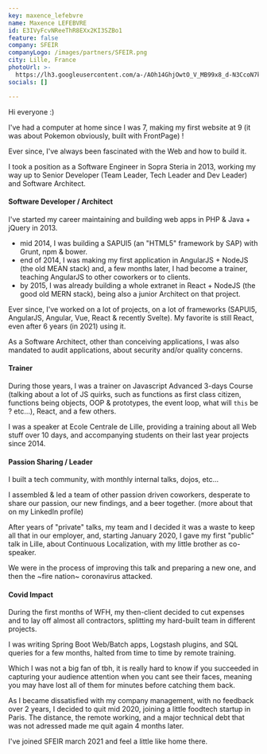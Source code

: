 ```yaml
---
key: maxence_lefebvre
name: Maxence LEFEBVRE
id: E3IVyFcvNReeThR8EXx2KI3SZBo1
feature: false
company: SFEIR
companyLogo: /images/partners/SFEIR.png
city: Lille, France
photoUrl: >-
  https://lh3.googleusercontent.com/a-/AOh14GhjOwtO_V_MB99x8_d-N3CcoN7kASlVoG7vC2tT6Q
socials: []

---
```


Hi everyone :) 

I've had a computer at home since I was 7, making my first website at 9 (it was about Pokemon obviously, built with FrontPage) !

Ever since, I've always been fascinated with the Web and how to build it.

I took a position as a Software Engineer in Sopra Steria in 2013, working my way up to Senior Developer (Team Leader, Tech Leader and Dev Leader) and Software Architect.

#### Software Developer / Architect

I've started my career maintaining and building web apps in PHP & Java + jQuery in 2013.

* mid 2014, I was building a SAPUI5 (an "HTML5" framework by SAP) with Grunt, npm & bower. 
* end of 2014, I was making my first application in AngularJS + NodeJS (the old MEAN stack) and, a few months later, I had become a trainer, teaching AngularJS to other coworkers or to clients.
* by 2015, I was already building a whole extranet in React + NodeJS (the good old MERN stack), being also a junior Architect on that project.

Ever since, I've worked on a lot of projects, on a lot of frameworks (SAPUI5, AngularJS, Angular, Vue, React & recently Svelte). 
My favorite is still React, even after 6 years (in 2021) using it. 

As a Software Architect, other than conceiving applications, I was also mandated to audit applications, about security and/or quality concerns.

#### Trainer

During those years, I was a trainer on Javascript Advanced 3-days Course (talking about a lot of JS quirks, such as functions as first class citizen, functions being objects, OOP & prototypes, the event loop, what will `this` be  ? etc...), React, and a few others.

I was a speaker at Ecole Centrale de Lille, providing a training about all Web stuff over 10 days, and accompanying students on their last year projects since 2014.

#### Passion Sharing / Leader

I built a tech community, with monthly internal talks, dojos, etc... 

I assembled & led a team of other passion driven coworkers, desperate to share our passion, our new findings, and a beer together. (more about that on my LinkedIn profile)

After years of "private" talks, my team and I decided it was a waste to keep all that in our employer, and, starting January 2020, I gave my first "public" talk in Lille, about Continuous Localization, with my little brother as co-speaker.

We were in the process of improving this talk and preparing a new one, and then the ~fire nation~ coronavirus attacked.

#### Covid Impact

During the first months of WFH, my then-client decided to cut expenses and to lay off almost all contractors, splitting my hard-built team in different projects.

I was writing Spring Boot Web/Batch apps, Logstash plugins, and SQL queries for a few months, halted from time to time by remote training.

Which I was not a big fan of tbh, it is really hard to know if you succeeded in capturing your audience attention when you cant see their faces, meaning you may have lost all of them for minutes before catching them back.


As I became dissatisfied with my company management, with no feedback over 2 years, I decided to quit mid 2020, joining a little foodtech startup in Paris. 
The distance, the remote working, and a major technical debt that was not adressed made me quit again 4 months later.

I've joined SFEIR march 2021 and feel a little like home there.

